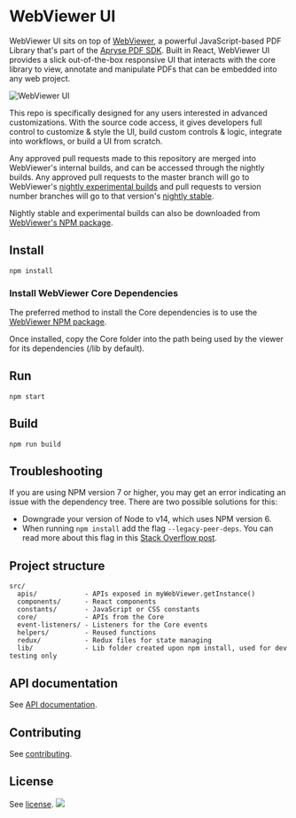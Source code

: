 # WebViewer UI

WebViewer UI sits on top of [WebViewer](https://apryse.com/products/webviewer), a powerful JavaScript-based PDF Library that's part of the [Apryse PDF SDK](https://www.apryse.com). Built in React, WebViewer UI provides a slick out-of-the-box responsive UI that interacts with the core library to view, annotate and manipulate PDFs that can be embedded into any web project.

![WebViewer UI](https://www.pdftron.com/downloads/pl/webviewer-ui.png)

This repo is specifically designed for any users interested in advanced customizations. With the source code access, it gives developers full control to customize & style the UI, build custom controls & logic, integrate into workflows, or build a UI from scratch.

Any approved pull requests made to this repository are merged into WebViewer's internal builds, and can be accessed through the nightly builds.
Any approved pull requests to the master branch will go to WebViewer's [nightly experimental builds](https://www.pdftron.com/nightly/#experimental/) and pull requests to version number branches will go to that version's [nightly stable](https://www.pdftron.com/nightly/#stable/).

Nightly stable and experimental builds can also be downloaded from [WebViewer's NPM package](https://docs.apryse.com/documentation/web/faq/webviewer-nightly-build/#npm).

## Install

```
npm install
```

### Install WebViewer Core Dependencies

The preferred method to install the Core dependencies is to use the [WebViewer NPM package](https://docs.apryse.com/documentation/web/get-started/npm/#1-install-via-npm).

Once installed, copy the Core folder into the path being used by the viewer for its dependencies (/lib by default).

## Run

```
npm start
```

## Build

```
npm run build
```

## Troubleshooting

If you are using NPM version 7 or higher, you may get an error indicating an issue with the dependency tree. There are two possible solutions for this:

- Downgrade your version of Node to v14, which uses NPM version 6.
- When running `npm install` add the flag `--legacy-peer-deps`. You can read more about this flag in this [Stack Overflow post](https://stackoverflow.com/questions/66239691/what-does-npm-install-legacy-peer-deps-do-exactly-when-is-it-recommended-wh).

## Project structure

```
src/
  apis/            - APIs exposed in myWebViewer.getInstance()
  components/      - React components
  constants/       - JavaScript or CSS constants
  core/            - APIs from the Core
  event-listeners/ - Listeners for the Core events
  helpers/         - Reused functions
  redux/           - Redux files for state managing
  lib/             - Lib folder created upon npm install, used for dev testing only
```

## API documentation

See [API documentation](https://docs.apryse.com/api/web/UI.html).

## Contributing

See [contributing](./CONTRIBUTING.md).

## License

See [license](./LICENSE).
![](https://onepixel.pdftron.com/webviewer-ui)
